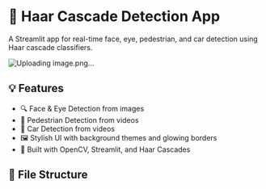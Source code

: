 # 🚀 Haar Cascade Detection App

A Streamlit app for real-time face, eye, pedestrian, and car detection using Haar cascade classifiers.

![Uploading image.png…]()


## 💡 Features

- 🔍 Face & Eye Detection from images
- 🚶 Pedestrian Detection from videos
- 🚗 Car Detection from videos
- 🖼️ Stylish UI with background themes and glowing borders
- 🎯 Built with OpenCV, Streamlit, and Haar Cascades

## 📁 File Structure

